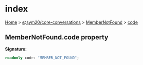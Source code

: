 # index

[Home]() &gt; [@sym20/core-conversations](core-conversations.md) &gt; [MemberNotFound](core-conversations.membernotfound.md) &gt; [code](core-conversations.membernotfound.code.md)

## MemberNotFound.code property

**Signature:**

```typescript
readonly code: "MEMBER_NOT_FOUND";
```

